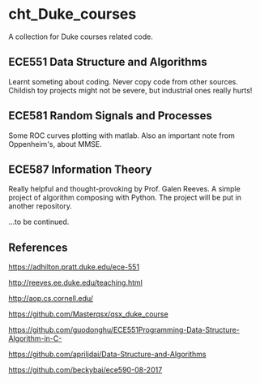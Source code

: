 # cht_Duke_courses
A collection for Duke courses related code.

## ECE551 Data Structure and Algorithms
Learnt someting about coding. Never copy code from other sources. Childish toy projects might not be severe, but industrial ones really hurts!

## ECE581 Random Signals and Processes
Some ROC curves plotting with matlab. Also an important note from Oppenheim's, about MMSE.

## ECE587 Information Theory
Really helpful and thought-provoking by Prof. Galen Reeves.
A simple project of algorithm composing with Python. The project will be put in another repository.

...to be continued.

## References
https://adhilton.pratt.duke.edu/ece-551

http://reeves.ee.duke.edu/teaching.html

http://aop.cs.cornell.edu/

https://github.com/Masterqsx/qsx_duke_course

https://github.com/guodonghu/ECE551Programming-Data-Structure-Algorithm-in-C-

https://github.com/apriljdai/Data-Structure-and-Algorithms

https://github.com/beckybai/ece590-08-2017
